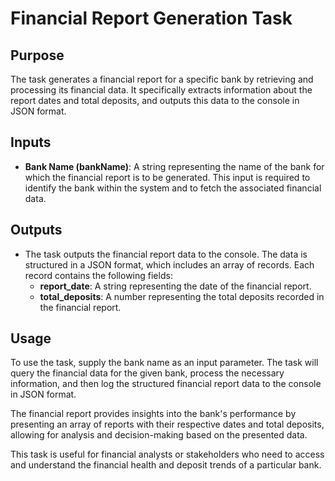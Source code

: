 # Financial Report Generation Task

## Purpose

The task generates a financial report for a specific bank by retrieving and processing its financial data. It specifically extracts information about the report dates and total deposits, and outputs this data to the console in JSON format.

## Inputs

- **Bank Name (bankName)**: A string representing the name of the bank for which the financial report is to be generated. This input is required to identify the bank within the system and to fetch the associated financial data.

## Outputs

- The task outputs the financial report data to the console. The data is structured in a JSON format, which includes an array of records. Each record contains the following fields:
  - **report_date**: A string representing the date of the financial report.
  - **total_deposits**: A number representing the total deposits recorded in the financial report.

## Usage

To use the task, supply the bank name as an input parameter. The task will query the financial data for the given bank, process the necessary information, and then log the structured financial report data to the console in JSON format. 

The financial report provides insights into the bank's performance by presenting an array of reports with their respective dates and total deposits, allowing for analysis and decision-making based on the presented data.

This task is useful for financial analysts or stakeholders who need to access and understand the financial health and deposit trends of a particular bank.